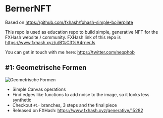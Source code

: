 # BernerNFT

Based on https://github.com/fxhash/fxhash-simple-boilerplate

This repo is used as education repo to build simple, generative NFT for the FXHash website / community. FXHash link of this repo is https://www.fxhash.xyz/u/B%C3%A4rnerJs

You can get in touch with me here: https://twitter.com/neophob


## #1: Geometrische Formen

![Geometrische Formen](https://gateway.fxhash2.xyz/ipfs/QmPPeCwa6FcKVgpjtG6AFnmGxK1TYG5g4q85VosaKtLMFm)

- Simple Canvas operations
- Find edges like functions to add noise to the image, so it looks less synthetic
- Checkout `#1-` branches, 3 steps and the final piece
- Released on FXHash: https://www.fxhash.xyz/generative/15282
